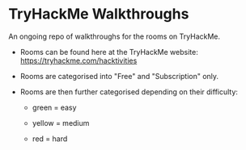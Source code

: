 # TryHackMe Walkthroughs
An ongoing repo of walkthroughs for the rooms on TryHackMe.

 - Rooms can be found here at the TryHackMe website: https://tryhackme.com/hacktivities

 - Rooms are categorised into "Free" and "Subscription" only. 

 - Rooms are then further categorised depending on their difficulty: 
 
     - green   =  easy 

     - yellow  =  medium

     - red     =  hard 
